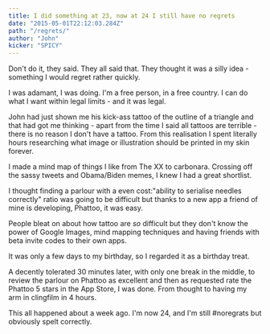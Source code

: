 ```yaml
---
title: I did something at 23, now at 24 I still have no regrets
date: "2015-05-01T22:12:03.284Z"
path: "/regrets/"
author: "John"
kicker: "SPICY"
---
```

Don't do it, they said. They all said that. They thought it was a silly idea - something I would regret rather quickly.

I was adamant, I was doing. I'm a free person, in a free country. I can do what I want within legal limits - and it was legal.

John had just shown me his kick-ass tattoo of the outline of a triangle and that had got me thinking - apart from the time I said all tattoos are terrible - there is no reason I don't have a tattoo. From this realisation I spent literally hours researching what image or illustration should be printed in my skin forever.

I made a mind map of things I like from The XX to carbonara. Crossing off the sassy tweets and Obama/Biden memes, I knew I had a great shortlist.

I thought finding a parlour with a even cost:"ability to serialise needles correctly" ratio was going to be difficult but thanks to a new app a friend of mine is developing, Phattoo, it was easy.

People bleat on about how tattoo are *so* difficult but they don't know the power of Google Images, mind mapping techniques and having friends with beta invite codes to their own apps.

It was only a few days to my birthday, so I regarded it as a birthday treat.

A decently tolerated 30 minutes later, with only one break in the middle, to review the parlour on Phattoo as excellent and then as requested rate the Phattoo 5 stars in the App Store, I was done. From thought to having my arm in clingfilm in 4 hours.

This all happened about a week ago. I'm now 24, and I'm still #noregrats but obviously spelt correctly.

